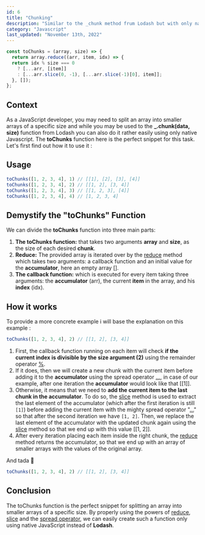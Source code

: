 ```yaml
---
id: 6
title: "Chunking"
description: "Similar to the _chunk method frum Lodash but with only native Javascript !"
category: "Javascript"
last_updated: "November 13th, 2022"
---
```


```js
const toChunks = (array, size) => {
  return array.reduce((arr, item, idx) => {
  return idx % size === 0
    ? [...arr, [item]]
    : [...arr.slice(0, -1), [...arr.slice(-1)[0], item]];
  }, []);
};
```

## Context

As a JavaScript developer, you may need to split an array into smaller arrays of a specific size and while you may be used to the **_.chunk(data, size)** function from Lodash you can also do it rather easily using only native Javascript. The **toChunks** function here is the perfect snippet for this task. Let's first find out how it to use it :

## Usage

```js
toChunks([1, 2, 3, 4], 1) // [[1], [2], [3], [4]]
toChunks([1, 2, 3, 4], 2) // [[1, 2], [3, 4]]
toChunks([1, 2, 3, 4], 3) // [[1, 2, 3], [4]]
toChunks([1, 2, 3, 4], 4) // [1, 2, 3, 4]
```

## Demystify the "toChunks" Function

We can divide the **toChunks** function into three main parts:
1. **The toChunks function:** that takes two arguments **array** and **size**, as the size of each desired **chunk**.
2. **Reduce:** The provided array is iterated over by the [reduce](https://developer.mozilla.org/en-US/docs/Web/JavaScript/Reference/Global_Objects/Array/Reduce) method which takes two arguments: a callback function and an initial value for the **accumulator**, here an empty array [].
3. **The callback function:** which is executed for every item taking three arguments: the **accumulator** (arr), the current **item** in the array, and his **index** (idx).

## How it works

To provide a more concrete example i will base the explanation on this example :

```js
toChunks([1, 2, 3, 4], 2) // [[1, 2], [3, 4]]
```
1. First, the callback function running on each item will check **if the current index is divisible by the size argument (2)** using the remainder operator [%](https://developer.mozilla.org/en-US/docs/Web/JavaScript/Reference/Operators/Remainder).
2. If it does, then we will create a new chunk with the current item before adding it to the **accumulator** using the spread operator [...](https://developer.mozilla.org/en-US/docs/Web/JavaScript/Reference/Operators/Spread_syntax), in case of our example, after one iteration the **accumulator** would look like that [[1]]. 
3. Otherwise, it means that we need to **add the current item to the last chunk in the accumulator**. To do so, the [slice](https://developer.mozilla.org/en-US/docs/Web/JavaScript/Reference/Global_Objects/Array/slice) method is used to extract the last element of the accumulator (which after the first iteration is still `[1]`) before adding the current item with the mighty spread operator "[...](https://developer.mozilla.org/en-US/docs/Web/JavaScript/Reference/Operators/Spread_syntax)" so that after the second iteration we have `[1, 2]`. Then, we replace the last element of the accumulator with the updated chunk again using the [slice](https://developer.mozilla.org/en-US/docs/Web/JavaScript/Reference/Global_Objects/Array/slice) method so that we end up with this value [[1, 2]].
4. After every iteration placing each item inside the right chunk, the [reduce](https://developer.mozilla.org/en-US/docs/Web/JavaScript/Reference/Global_Objects/Array/Reduce) method returns the accumulator, so that we end up with an array of smaller arrays with the values of the original array.

And tada 🎉 
```js
toChunks([1, 2, 3, 4], 2) // [[1, 2], [3, 4]]
```

## Conclusion

The toChunks function is the perfect snippet for splitting an array into smaller arrays of a specific size. By properly using the powers of [reduce](https://developer.mozilla.org/en-US/docs/Web/JavaScript/Reference/Global_Objects/Array/Reduce), [slice](https://developer.mozilla.org/en-US/docs/Web/JavaScript/Reference/Global_Objects/Array/slice) and the [spread operator](https://developer.mozilla.org/en-US/docs/Web/JavaScript/Reference/Operators/Spread_syntax), we can easily create such a function only using native JavaScript instead of **Lodash**.